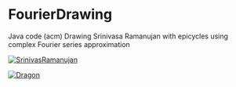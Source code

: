 # FourierDrawing
Java code (acm) Drawing Srinivasa Ramanujan with epicycles using complex Fourier series approximation 

[![SrinivasRamanujan](https://img.youtube.com/vi/gcQcIoO7Y-0/0.jpg)](https://www.youtube.com/watch?v=gcQcIoO7Y-0)

[![Dragon](https://img.youtube.com/vi/uCRf2P2zo4c/0.jpg)](https://www.youtube.com/watch?v=uCRf2P2zo4c)
